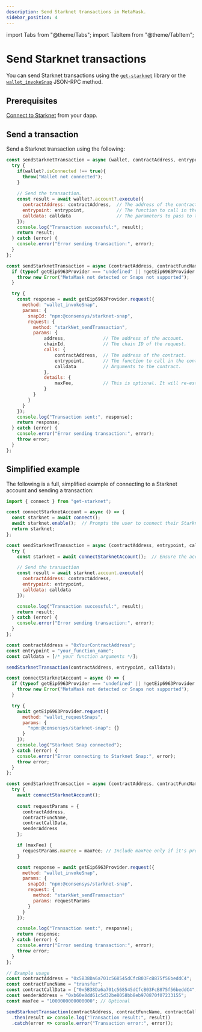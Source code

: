 ```yaml
---
description: Send Starknet transactions in MetaMask.
sidebar_position: 4
---
```


import Tabs from "@theme/Tabs";
import TabItem from "@theme/TabItem";

# Send Starknet transactions

You can send Starknet transactions using the
[`get-starknet`](https://github.com/starknet-io/get-starknet) library or the
[`wallet_invokeSnap`](/snaps/reference/wallet-api-for-snaps/#wallet_invokesnap) JSON-RPC method.

## Prerequisites

[Connect to Starknet](connect-to-starknet.md) from your dapp.

## Send a transaction

Send a Starknet transaction using the following:

<Tabs>
  <TabItem value="get-starknet" default>

  ```javascript
  const sendStarknetTransaction = async (wallet, contractAddress, entrypoint, calldata) => {
    try {
      if(wallet?.isConnected !== true){
        throw("Wallet not connected");
      } 
    
      // Send the transaction.
      const result = await wallet?.account?.execute({
        contractAddress: contractAddress,  // The address of the contract.
        entrypoint: entrypoint,            // The function to call in the contract.
        calldata: calldata                 // The parameters to pass to the function.
      });
      console.log("Transaction successful:", result);
      return result;
    } catch (error) {
      console.error("Error sending transaction:", error);
    }
  };
  ```

  </TabItem>
  <TabItem value="wallet_invokeSnap">

  ```javascript
  const sendStarknetTransaction = async (contractAddress, contractFuncName, contractCallData, senderAddress, maxFee = null) => {
    if (typeof getEip6963Provider === "undefined" || !getEip6963Provider.isMetaMask) {
      throw new Error("MetaMask not detected or Snaps not supported");
    }

    try {
      const response = await getEip6963Provider.request({
        method: "wallet_invokeSnap",
        params: {
          snapId: "npm:@consensys/starknet-snap",
          request: {
            method: "starkNet_sendTransaction",
            params: {
                address,              // The address of the account.
                chainId,              // The chain ID of the request.
                calls: {
                    contractAddress,  // The address of the contract.
                    entrypoint,       // The function to call in the contract.
                    calldata          // Arguments to the contract.
                },
                details: {
                    maxFee,           // This is optional. It will re-estimate in the snap if not provided.
                }
            }
          }
        }
      });
      console.log("Transaction sent:", response);
      return response;
    } catch (error) {
      console.error("Error sending transaction:", error);
      throw error;
    }
  };
  ```

  </TabItem> 
</Tabs>

## Simplified example

The following is a full, simplified example of connecting to a Starknet account and sending a transaction:

<Tabs>
  <TabItem value="get-starknet" default>

  ```javascript
  import { connect } from "get-starknet";

  const connectStarknetAccount = async () => {
    const starknet = await connect();
    await starknet.enable();  // Prompts the user to connect their Starknet account using MetaMask
    return starknet;
  };

  const sendStarknetTransaction = async (contractAddress, entrypoint, calldata) => {
    try {
      const starknet = await connectStarknetAccount();  // Ensure the account is connected

      // Send the transaction
      const result = await starknet.account.execute({
        contractAddress: contractAddress, 
        entrypoint: entrypoint,            
        calldata: calldata                 
      });

      console.log("Transaction successful:", result);
      return result;
    } catch (error) {
      console.error("Error sending transaction:", error);
    }
  };

  const contractAddress = "0xYourContractAddress";  
  const entrypoint = "your_function_name";          
  const calldata = [/* your function arguments */]; 

  sendStarknetTransaction(contractAddress, entrypoint, calldata);
  ```

  </TabItem>
  <TabItem value="wallet_invokeSnap">

  ```javascript
  const connectStarknetAccount = async () => {
    if (typeof getEip6963Provider === "undefined" || !getEip6963Provider.isMetaMask) {
      throw new Error("MetaMask not detected or Snaps not supported");
    }

    try {
      await getEip6963Provider.request({
        method: "wallet_requestSnaps",
        params: {
          "npm:@consensys/starknet-snap": {}
        }
      });
      console.log("Starknet Snap connected");
    } catch (error) {
      console.error("Error connecting to Starknet Snap:", error);
      throw error;
    }
  };

  const sendStarknetTransaction = async (contractAddress, contractFuncName, contractCallData, senderAddress, maxFee = null) => {
    try {
      await connectStarknetAccount();
      
      const requestParams = {
        contractAddress,
        contractFuncName,
        contractCallData,
        senderAddress
      };

      if (maxFee) {
        requestParams.maxFee = maxFee; // Include maxFee only if it's provided.
      }

      const response = await getEip6963Provider.request({
        method: "wallet_invokeSnap",
        params: {
          snapId: "npm:@consensys/starknet-snap",
          request: {
            method: "starkNet_sendTransaction"
            params: requestParams
          }
        }
      });

      console.log("Transaction sent:", response);
      return response;
    } catch (error) {
      console.error("Error sending transaction:", error);
      throw error;
    }
  };

  // Example usage
  const contractAddress = "0x5B38Da6a701c568545dCfcB03FcB875f56beddC4";
  const contractFuncName = "transfer";
  const contractCallData = ["0x5B38Da6a701c568545dCfcB03FcB875f56beddC4", "1000"];
  const senderAddress = "0xb60e8dd61c5d32be8058bb8eb970870f07233155";
  const maxFee = "1000000000000000"; // Optional

  sendStarknetTransaction(contractAddress, contractFuncName, contractCallData, senderAddress, maxFee)
    .then(result => console.log("Transaction result:", result))
    .catch(error => console.error("Transaction error:", error));
  ```

  </TabItem> 
</Tabs>